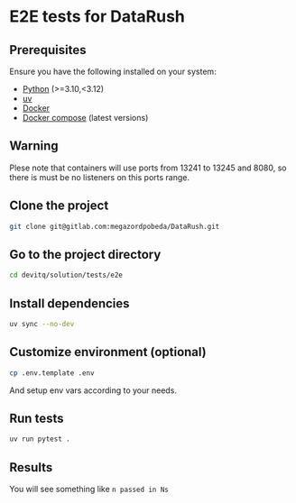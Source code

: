 # E2E tests for DataRush

## Prerequisites

Ensure you have the following installed on your system:

- [Python](https://www.python.org/) (>=3.10,<3.12)
- [uv](https://docs.astral.sh/uv/)
- [Docker](https://www.docker.com/)
- [Docker compose](https://docs.docker.com/compose/) (latest versions)

## Warning

Plese note that containers will use ports from 13241 to 13245 and 8080, so there is must be no listeners on this ports range.

## Clone the project

```bash
git clone git@gitlab.com:megazordpobeda/DataRush.git
```

## Go to the project directory

```bash
cd devitq/solution/tests/e2e
```

## Install dependencies

```bash
uv sync --no-dev
```

## Customize environment (optional)

```bash
cp .env.template .env
```

And setup env vars according to your needs.

## Run tests

```bash
uv run pytest .
```

## Results

You will see something like `n passed in Ns`

